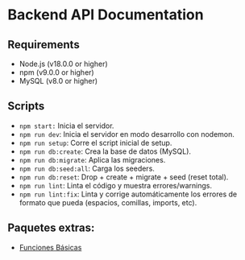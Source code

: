# Backend API Documentation

## Requirements

- Node.js (v18.0.0 or higher)
- npm (v9.0.0 or higher)
- MySQL (v8.0 or higher)

## Scripts
- `npm start:` Inicia el servidor.
- `npm run dev`: Inicia el servidor en modo desarrollo con nodemon.
- `npm run setup`: Corre el script inicial de setup.
- `npm run db:create`: Crea la base de datos (MySQL).
- `npm run db:migrate`: Aplica las migraciones.
- `npm run db:seed:all`: Carga los seeders.
- `npm run db:reset`: Drop + create + migrate + seed (reset total).
- `npm run lint`: Linta el código y muestra errores/warnings.
- `npm run lint:fix`: Linta y corrige automáticamente los errores de formato que pueda (espacios, comillas, imports, etc).

## Paquetes extras:
- [Funciones Básicas](https://github.com/Scerutti/funciones-basicas)